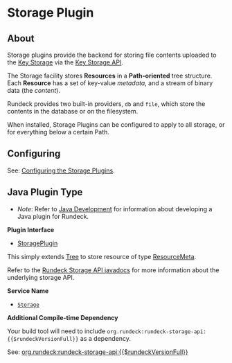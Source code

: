 # Storage Plugin

## About

Storage plugins provide the backend for storing file contents uploaded to the [Key Storage](/manual/key-storage/index.md) via the [Key Storage API](/api/index.md#key-storage).

The Storage facility stores **Resources** in a **Path-oriented** tree structure. Each **Resource** has a set of key-value _metadata_, and a stream of binary data (the _content_).

Rundeck provides two built-in providers, `db` and `file`, which store the contents in the database or on the filesystem.

When installed, Storage Plugins can be configured to apply to all storage, or for everything below a certain Path.

## Configuring

See: [Configuring the Storage Plugins](/manual/key-storage/index.md#configuring-the-storage-plugins).

## Java Plugin Type

- _Note_: Refer to [Java Development](/developer/01-plugin-development.md#java-plugin-development) for information about developing a Java plugin for Rundeck.

**Plugin Interface**

- [StoragePlugin]({{$javaDocBase}}/com/dtolabs/rundeck/plugins/storage/StoragePlugin.html)

This simply extends [Tree]({{$javaDocBase}}/org/rundeck/storage/api/Tree.html) to store resource of type [ResourceMeta]({{$javaDocBase}}/com/dtolabs/rundeck/core/storage/ResourceMeta.html).

Refer to the [Rundeck Storage API javadocs]({{$javaDocStorageApiBase}}) for more information about the underlying storage API.

**Service Name**

- [`Storage`]({{$javaDocBase}}/com/dtolabs/rundeck/plugins/ServiceNameConstants.html#Storage)

**Additional Compile-time Dependency**

Your build tool will need to include `org.rundeck:rundeck-storage-api:{{$rundeckVersionFull}}` as a dependency.

See: [org.rundeck:rundeck-storage-api:\{{$rundeckVersionFull}}](https://search.maven.org/artifact/org.rundeck/rundeck-storage-api/{{$rundeckVersionFull}}/jar)
